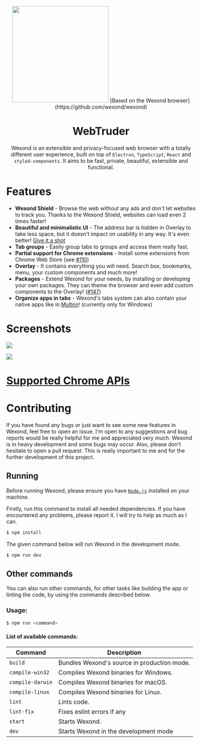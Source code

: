<p align="center">
  <a href="https://wexond.net"><img src="static/app-icons/icon.png" width="256"></a>
  [Based on the Wexond browser](https://github.com/wexond/wexond)
</p>

<div align="center">
  <h1>WebTruder</h1>


Wexond is an extensible and privacy-focused web browser with a totally different user experience, built on top of `Electron`, `TypeScript`, `React` and `styled-components`. It aims to be fast, private, beautiful, extensible and functional.

</div>

# Features

- **Wexond Shield** - Browse the web without any ads and don't let websites to track you. Thanks to the Wexond Shield, websites can load even 2 times faster!
- **Beautiful and minimalistic UI** - The address bar is hidden in Overlay to take less space, but it doesn't impact on usability in any way. It's even better! [Give it a shot](https://wexond.net)
- **Tab groups** - Easily group tabs to groups and access them really fast.
- **Partial support for Chrome extensions** - Install some extensions from Chrome Web Store (see [#110](https://github.com/wexond/wexond/issues/110))
- **Overlay** - It contains everything you will need. Search box, bookmarks, menu, your custom components and much more!
- **Packages** - Extend Wexond for your needs, by installing or developing your own packages. They can theme the browser and even add custom components to the Overlay! ([#147](https://github.com/wexond/wexond/issues/147))
- **Organize apps in tabs** - Wexond's tabs system can also contain your native apps like in [Multrin](https://github.com/sentialx/multrin)! (currently only for Windows)

# Screenshots

![](https://wexond.net/img/screen.png)

![](https://wexond.net/img/screen2.gif)

# [Supported Chrome APIs](https://github.com/wexond/wexond/issues/110)

# Contributing

If you have found any bugs or just want to see some new features in Wexond, feel free to open an issue. I'm open to any suggestions and bug reports would be really helpful for me and appreciated very much. Wexond is in heavy development and some bugs may occur. Also, please don't hesitate to open a pull request. This is really important to me and for the further development of this project.

## Running

Before running Wexond, please ensure you have [`Node.js`](https://nodejs.org/en/) installed on your machine.

Firstly, run this command to install all needed dependencies. If you have encountered any problems, please report it. I will try to help as much as I can.

```bash
$ npm install
```

The given command below will run Wexond in the development mode.

```bash
$ npm run dev
```

## Other commands

You can also run other commands, for other tasks like building the app or linting the code, by using the commands described below.

### Usage:

```bash
$ npm run <command>
```

#### List of available commands:

| Command            | Description                                 |
| ------------------ | ------------------------------------------- |
| `build`            | Bundles Wexond's source in production mode. |
| `compile-win32`    | Compiles Wexond binaries for Windows.       |
| `compile-darwin`   | Compiles Wexond binaries for macOS.         |
| `compile-linux`    | Compiles Wexond binaries for Linux.         |
| `lint`             | Lints code.                                 |
| `lint-fix`         | Fixes eslint errors if any                  |
| `start`            | Starts Wexond.                              |
| `dev`              | Starts Wexond in the development mode       |


